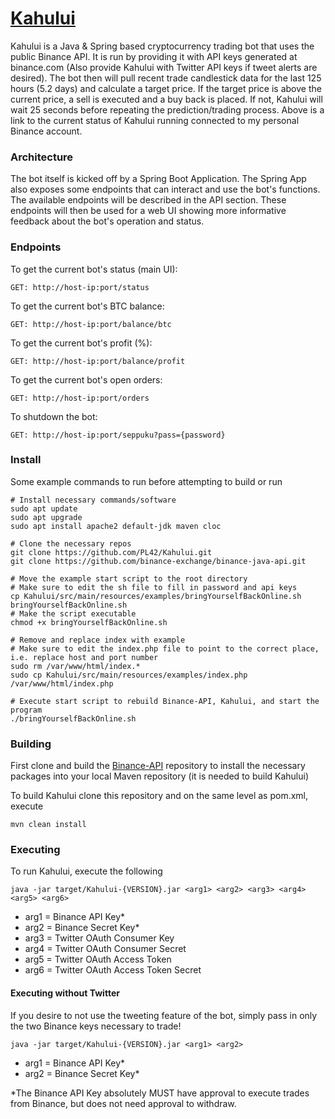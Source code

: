# [Kahului](https://google.com)

Kahului is a Java & Spring based cryptocurrency trading bot that uses the public Binance API. It is run by providing it with API keys generated at binance.com (Also provide Kahului with Twitter API keys if tweet alerts are desired). The bot then will pull recent trade candlestick data for the last 125 hours (5.2 days) and calculate a target price. If the target price is above the current price, a sell is executed and a buy back is placed. If not, Kahului will wait 25 seconds before repeating the prediction/trading process. Above is a link to the current status of Kahului running connected to my personal Binance account.

### Architecture

The bot itself is kicked off by a Spring Boot Application. The Spring App also exposes some endpoints that can interact and use the bot's functions. The available endpoints will be described in the API section. These endpoints will then be used for a web UI showing more informative feedback about the bot's operation and status.

### Endpoints

To get the current bot's status (main UI):

```$xslt
GET: http://host-ip:port/status
```

To get the current bot's BTC balance:

```$xslt
GET: http://host-ip:port/balance/btc
```

To get the current bot's profit (%):

```$xslt
GET: http://host-ip:port/balance/profit
```

To get the current bot's open orders:

```$xslt
GET: http://host-ip:port/orders
```

To shutdown the bot:

```$xslt
GET: http://host-ip:port/seppuku?pass={password}
```

### Install

Some example commands to run before attempting to build or run

```$xslt
# Install necessary commands/software
sudo apt update
sudo apt upgrade
sudo apt install apache2 default-jdk maven cloc

# Clone the necessary repos
git clone https://github.com/PL42/Kahului.git
git clone https://github.com/binance-exchange/binance-java-api.git

# Move the example start script to the root directory
# Make sure to edit the sh file to fill in password and api keys
cp Kahului/src/main/resources/examples/bringYourselfBackOnline.sh bringYourselfBackOnline.sh
# Make the script executable
chmod +x bringYourselfBackOnline.sh

# Remove and replace index with example
# Make sure to edit the index.php file to point to the correct place, i.e. replace host and port number
sudo rm /var/www/html/index.*
sudo cp Kahului/src/main/resources/examples/index.php /var/www/html/index.php

# Execute start script to rebuild Binance-API, Kahului, and start the program
./bringYourselfBackOnline.sh
```

### Building

First clone and build the [Binance-API](https://github.com/binance-exchange/binance-java-api) repository to install the necessary packages into your local Maven repository (it is needed to build Kahului)

To build Kahului clone this repository and on the same level as pom.xml, execute

```$xslt
mvn clean install
```

### Executing

To run Kahului, execute the following

```$xslt
java -jar target/Kahului-{VERSION}.jar <arg1> <arg2> <arg3> <arg4> <arg5> <arg6>
```

- arg1 = Binance API Key\*
- arg2 = Binance Secret Key\*
- arg3 = Twitter OAuth Consumer Key
- arg4 = Twitter OAuth Consumer Secret
- arg5 = Twitter OAuth Access Token
- arg6 = Twitter OAuth Access Token Secret

#### Executing without Twitter

If you desire to not use the tweeting feature of the bot, simply pass in only the two Binance keys necessary to trade!

```$xslt
java -jar target/Kahului-{VERSION}.jar <arg1> <arg2>
```

- arg1 = Binance API Key\*
- arg2 = Binance Secret Key\*

\*The Binance API Key absolutely MUST have approval to execute trades from Binance, but does not need approval to withdraw.
